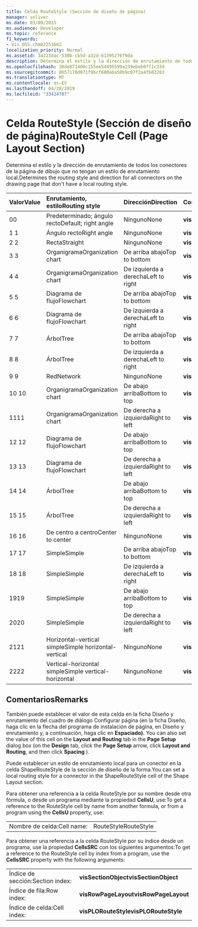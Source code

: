 ```yaml
---
title: Celda RouteStyle (Sección de diseño de página)
manager: soliver
ms.date: 03/09/2015
ms.audience: Developer
ms.topic: reference
f1_keywords:
- Vis_DSS.chm82251662
localization_priority: Normal
ms.assetid: 3a223dac-538b-cb5d-a32d-61395276f9da
description: Determina el estilo y la dirección de enrutamiento de todos los conectores de la página de dibujo que no tengan un estilo de enrutamiento local.
ms.openlocfilehash: 38de871460c155ee5d495599a239ebeb0ff1c33d
ms.sourcegitcommit: 8657170d071f9bcf680aba50b9c07f2a4fb82283
ms.translationtype: MT
ms.contentlocale: es-ES
ms.lasthandoff: 04/28/2019
ms.locfileid: "33424787"
---
```

# <a name="routestyle-cell-page-layout-section"></a><span data-ttu-id="5e13d-103">Celda RouteStyle (Sección de diseño de página)</span><span class="sxs-lookup"><span data-stu-id="5e13d-103">RouteStyle Cell (Page Layout Section)</span></span>

<span data-ttu-id="5e13d-104">Determina el estilo y la dirección de enrutamiento de todos los conectores de la página de dibujo que no tengan un estilo de enrutamiento local.</span><span class="sxs-lookup"><span data-stu-id="5e13d-104">Determines the routing style and direction for all connectors on the drawing page that don't have a local routing style.</span></span>
  
|<span data-ttu-id="5e13d-105">**Valor**</span><span class="sxs-lookup"><span data-stu-id="5e13d-105">**Value**</span></span>|<span data-ttu-id="5e13d-106">**Enrutamiento, estilo**</span><span class="sxs-lookup"><span data-stu-id="5e13d-106">**Routing style**</span></span>|<span data-ttu-id="5e13d-107">**Dirección**</span><span class="sxs-lookup"><span data-stu-id="5e13d-107">**Direction**</span></span>|<span data-ttu-id="5e13d-108">**Constante de automatización**</span><span class="sxs-lookup"><span data-stu-id="5e13d-108">**Automation constant**</span></span>|
|:-----|:-----|:-----|:-----|
|<span data-ttu-id="5e13d-109">0</span><span class="sxs-lookup"><span data-stu-id="5e13d-109">0</span></span>  <br/> |<span data-ttu-id="5e13d-110">Predeterminado; ángulo recto</span><span class="sxs-lookup"><span data-stu-id="5e13d-110">Default; right angle</span></span>  <br/> |<span data-ttu-id="5e13d-111">Ninguno</span><span class="sxs-lookup"><span data-stu-id="5e13d-111">None</span></span>  <br/> |<span data-ttu-id="5e13d-112">**visLORouteDefault**</span><span class="sxs-lookup"><span data-stu-id="5e13d-112">**visLORouteDefault**</span></span> <br/> |
|<span data-ttu-id="5e13d-113">1 </span><span class="sxs-lookup"><span data-stu-id="5e13d-113">1</span></span>  <br/> |<span data-ttu-id="5e13d-114">Ángulo recto</span><span class="sxs-lookup"><span data-stu-id="5e13d-114">Right angle</span></span>  <br/> |<span data-ttu-id="5e13d-115">Ninguno</span><span class="sxs-lookup"><span data-stu-id="5e13d-115">None</span></span>  <br/> |<span data-ttu-id="5e13d-116">**visLORouteRightAngle**</span><span class="sxs-lookup"><span data-stu-id="5e13d-116">**visLORouteRightAngle**</span></span> <br/> |
|<span data-ttu-id="5e13d-117">2 </span><span class="sxs-lookup"><span data-stu-id="5e13d-117">2</span></span>  <br/> |<span data-ttu-id="5e13d-118">Recta</span><span class="sxs-lookup"><span data-stu-id="5e13d-118">Straight</span></span>  <br/> |<span data-ttu-id="5e13d-119">Ninguno</span><span class="sxs-lookup"><span data-stu-id="5e13d-119">None</span></span>  <br/> |<span data-ttu-id="5e13d-120">**visLORouteStraight**</span><span class="sxs-lookup"><span data-stu-id="5e13d-120">**visLORouteStraight**</span></span> <br/> |
|<span data-ttu-id="5e13d-121">3 </span><span class="sxs-lookup"><span data-stu-id="5e13d-121">3</span></span>  <br/> |<span data-ttu-id="5e13d-122">Organigrama</span><span class="sxs-lookup"><span data-stu-id="5e13d-122">Organization chart</span></span>  <br/> |<span data-ttu-id="5e13d-123">De arriba abajo</span><span class="sxs-lookup"><span data-stu-id="5e13d-123">Top to bottom</span></span>  <br/> |<span data-ttu-id="5e13d-124">**visLORouteOrgChartNS**</span><span class="sxs-lookup"><span data-stu-id="5e13d-124">**visLORouteOrgChartNS**</span></span> <br/> |
|<span data-ttu-id="5e13d-125">4 </span><span class="sxs-lookup"><span data-stu-id="5e13d-125">4</span></span>  <br/> |<span data-ttu-id="5e13d-126">Organigrama</span><span class="sxs-lookup"><span data-stu-id="5e13d-126">Organization chart</span></span>  <br/> |<span data-ttu-id="5e13d-127">De izquierda a derecha</span><span class="sxs-lookup"><span data-stu-id="5e13d-127">Left to right</span></span>  <br/> |<span data-ttu-id="5e13d-128">**visLORouteOrgChartWE**</span><span class="sxs-lookup"><span data-stu-id="5e13d-128">**visLORouteOrgChartWE**</span></span> <br/> |
|<span data-ttu-id="5e13d-129">5 </span><span class="sxs-lookup"><span data-stu-id="5e13d-129">5</span></span>  <br/> |<span data-ttu-id="5e13d-130">Diagrama de flujo</span><span class="sxs-lookup"><span data-stu-id="5e13d-130">Flowchart</span></span>  <br/> |<span data-ttu-id="5e13d-131">De arriba abajo</span><span class="sxs-lookup"><span data-stu-id="5e13d-131">Top to bottom</span></span>  <br/> |<span data-ttu-id="5e13d-132">**visLORouteFlowchartNS**</span><span class="sxs-lookup"><span data-stu-id="5e13d-132">**visLORouteFlowchartNS**</span></span> <br/> |
|<span data-ttu-id="5e13d-133">6 </span><span class="sxs-lookup"><span data-stu-id="5e13d-133">6</span></span>  <br/> |<span data-ttu-id="5e13d-134">Diagrama de flujo</span><span class="sxs-lookup"><span data-stu-id="5e13d-134">Flowchart</span></span>  <br/> |<span data-ttu-id="5e13d-135">De izquierda a derecha</span><span class="sxs-lookup"><span data-stu-id="5e13d-135">Left to right</span></span>  <br/> |<span data-ttu-id="5e13d-136">**visLORouteFlowchartWE**</span><span class="sxs-lookup"><span data-stu-id="5e13d-136">**visLORouteFlowchartWE**</span></span> <br/> |
|<span data-ttu-id="5e13d-137">7 </span><span class="sxs-lookup"><span data-stu-id="5e13d-137">7</span></span>  <br/> |<span data-ttu-id="5e13d-138">Árbol</span><span class="sxs-lookup"><span data-stu-id="5e13d-138">Tree</span></span>  <br/> |<span data-ttu-id="5e13d-139">De arriba abajo</span><span class="sxs-lookup"><span data-stu-id="5e13d-139">Top to bottom</span></span>  <br/> |<span data-ttu-id="5e13d-140">**visLORouteTreeNS**</span><span class="sxs-lookup"><span data-stu-id="5e13d-140">**visLORouteTreeNS**</span></span> <br/> |
|<span data-ttu-id="5e13d-141">8 </span><span class="sxs-lookup"><span data-stu-id="5e13d-141">8</span></span>  <br/> |<span data-ttu-id="5e13d-142">Árbol</span><span class="sxs-lookup"><span data-stu-id="5e13d-142">Tree</span></span>  <br/> |<span data-ttu-id="5e13d-143">De izquierda a derecha</span><span class="sxs-lookup"><span data-stu-id="5e13d-143">Left to right</span></span>  <br/> |<span data-ttu-id="5e13d-144">**visLORouteTreeWE**</span><span class="sxs-lookup"><span data-stu-id="5e13d-144">**visLORouteTreeWE**</span></span> <br/> |
|<span data-ttu-id="5e13d-145">9 </span><span class="sxs-lookup"><span data-stu-id="5e13d-145">9</span></span>  <br/> |<span data-ttu-id="5e13d-146">Red</span><span class="sxs-lookup"><span data-stu-id="5e13d-146">Network</span></span>  <br/> |<span data-ttu-id="5e13d-147">Ninguno</span><span class="sxs-lookup"><span data-stu-id="5e13d-147">None</span></span>  <br/> |<span data-ttu-id="5e13d-148">**visLORouteNetwork**</span><span class="sxs-lookup"><span data-stu-id="5e13d-148">**visLORouteNetwork**</span></span> <br/> |
|<span data-ttu-id="5e13d-149">10  </span><span class="sxs-lookup"><span data-stu-id="5e13d-149">10</span></span>  <br/> |<span data-ttu-id="5e13d-150">Organigrama</span><span class="sxs-lookup"><span data-stu-id="5e13d-150">Organization chart</span></span>  <br/> |<span data-ttu-id="5e13d-151">De abajo arriba</span><span class="sxs-lookup"><span data-stu-id="5e13d-151">Bottom to top</span></span>  <br/> |<span data-ttu-id="5e13d-152">**visLORouteOrgChartSN**</span><span class="sxs-lookup"><span data-stu-id="5e13d-152">**visLORouteOrgChartSN**</span></span> <br/> |
|<span data-ttu-id="5e13d-153">11</span><span class="sxs-lookup"><span data-stu-id="5e13d-153">11</span></span>  <br/> |<span data-ttu-id="5e13d-154">Organigrama</span><span class="sxs-lookup"><span data-stu-id="5e13d-154">Organization chart</span></span>  <br/> |<span data-ttu-id="5e13d-155">De derecha a izquierda</span><span class="sxs-lookup"><span data-stu-id="5e13d-155">Right to left</span></span>  <br/> |<span data-ttu-id="5e13d-156">**visLORouteOrgChartEW**</span><span class="sxs-lookup"><span data-stu-id="5e13d-156">**visLORouteOrgChartEW**</span></span> <br/> |
|<span data-ttu-id="5e13d-157">12 </span><span class="sxs-lookup"><span data-stu-id="5e13d-157">12</span></span>  <br/> |<span data-ttu-id="5e13d-158">Diagrama de flujo</span><span class="sxs-lookup"><span data-stu-id="5e13d-158">Flowchart</span></span>  <br/> |<span data-ttu-id="5e13d-159">De abajo arriba</span><span class="sxs-lookup"><span data-stu-id="5e13d-159">Bottom to top</span></span>  <br/> |<span data-ttu-id="5e13d-160">**visLORouteFlowchartSN**</span><span class="sxs-lookup"><span data-stu-id="5e13d-160">**visLORouteFlowchartSN**</span></span> <br/> |
|<span data-ttu-id="5e13d-161">13 </span><span class="sxs-lookup"><span data-stu-id="5e13d-161">13</span></span>  <br/> |<span data-ttu-id="5e13d-162">Diagrama de flujo</span><span class="sxs-lookup"><span data-stu-id="5e13d-162">Flowchart</span></span>  <br/> |<span data-ttu-id="5e13d-163">De derecha a izquierda</span><span class="sxs-lookup"><span data-stu-id="5e13d-163">Right to left</span></span>  <br/> |<span data-ttu-id="5e13d-164">**visLORouteFlowchartEW**</span><span class="sxs-lookup"><span data-stu-id="5e13d-164">**visLORouteFlowchartEW**</span></span> <br/> |
|<span data-ttu-id="5e13d-165">14 </span><span class="sxs-lookup"><span data-stu-id="5e13d-165">14</span></span>  <br/> |<span data-ttu-id="5e13d-166">Árbol</span><span class="sxs-lookup"><span data-stu-id="5e13d-166">Tree</span></span>  <br/> |<span data-ttu-id="5e13d-167">De abajo arriba</span><span class="sxs-lookup"><span data-stu-id="5e13d-167">Bottom to top</span></span>  <br/> |<span data-ttu-id="5e13d-168">**visLORouteTreeSN**</span><span class="sxs-lookup"><span data-stu-id="5e13d-168">**visLORouteTreeSN**</span></span> <br/> |
|<span data-ttu-id="5e13d-169">15 </span><span class="sxs-lookup"><span data-stu-id="5e13d-169">15</span></span>  <br/> |<span data-ttu-id="5e13d-170">Árbol</span><span class="sxs-lookup"><span data-stu-id="5e13d-170">Tree</span></span>  <br/> |<span data-ttu-id="5e13d-171">De derecha a izquierda</span><span class="sxs-lookup"><span data-stu-id="5e13d-171">Right to left</span></span>  <br/> |<span data-ttu-id="5e13d-172">**visLORouteTreeEW**</span><span class="sxs-lookup"><span data-stu-id="5e13d-172">**visLORouteTreeEW**</span></span> <br/> |
|<span data-ttu-id="5e13d-173">16 </span><span class="sxs-lookup"><span data-stu-id="5e13d-173">16</span></span>  <br/> |<span data-ttu-id="5e13d-174">De centro a centro</span><span class="sxs-lookup"><span data-stu-id="5e13d-174">Center to center</span></span>  <br/> |<span data-ttu-id="5e13d-175">Ninguno</span><span class="sxs-lookup"><span data-stu-id="5e13d-175">None</span></span>  <br/> |<span data-ttu-id="5e13d-176">**visLORouteCenterToCenter**</span><span class="sxs-lookup"><span data-stu-id="5e13d-176">**visLORouteCenterToCenter**</span></span> <br/> |
|<span data-ttu-id="5e13d-177">17 </span><span class="sxs-lookup"><span data-stu-id="5e13d-177">17</span></span>  <br/> |<span data-ttu-id="5e13d-178">Simple</span><span class="sxs-lookup"><span data-stu-id="5e13d-178">Simple</span></span>  <br/> |<span data-ttu-id="5e13d-179">De arriba abajo</span><span class="sxs-lookup"><span data-stu-id="5e13d-179">Top to bottom</span></span>  <br/> |<span data-ttu-id="5e13d-180">**visLORouteSimpleNS**</span><span class="sxs-lookup"><span data-stu-id="5e13d-180">**visLORouteSimpleNS**</span></span> <br/> |
|<span data-ttu-id="5e13d-181">18 </span><span class="sxs-lookup"><span data-stu-id="5e13d-181">18</span></span>  <br/> |<span data-ttu-id="5e13d-182">Simple</span><span class="sxs-lookup"><span data-stu-id="5e13d-182">Simple</span></span>  <br/> |<span data-ttu-id="5e13d-183">De izquierda a derecha</span><span class="sxs-lookup"><span data-stu-id="5e13d-183">Left to right</span></span>  <br/> |<span data-ttu-id="5e13d-184">**visLORouteSimpleWE**</span><span class="sxs-lookup"><span data-stu-id="5e13d-184">**visLORouteSimpleWE**</span></span> <br/> |
|<span data-ttu-id="5e13d-185">19</span><span class="sxs-lookup"><span data-stu-id="5e13d-185">19</span></span>  <br/> |<span data-ttu-id="5e13d-186">Simple</span><span class="sxs-lookup"><span data-stu-id="5e13d-186">Simple</span></span>  <br/> |<span data-ttu-id="5e13d-187">De abajo arriba</span><span class="sxs-lookup"><span data-stu-id="5e13d-187">Bottom to top</span></span>  <br/> |<span data-ttu-id="5e13d-188">**visLORouteSimpleSN**</span><span class="sxs-lookup"><span data-stu-id="5e13d-188">**visLORouteSimpleSN**</span></span> <br/> |
|<span data-ttu-id="5e13d-189">20</span><span class="sxs-lookup"><span data-stu-id="5e13d-189">20</span></span>  <br/> |<span data-ttu-id="5e13d-190">Simple</span><span class="sxs-lookup"><span data-stu-id="5e13d-190">Simple</span></span>  <br/> |<span data-ttu-id="5e13d-191">De derecha a izquierda</span><span class="sxs-lookup"><span data-stu-id="5e13d-191">Right to left</span></span>  <br/> |<span data-ttu-id="5e13d-192">**visLORouteSimpleEW**</span><span class="sxs-lookup"><span data-stu-id="5e13d-192">**visLORouteSimpleEW**</span></span> <br/> |
|<span data-ttu-id="5e13d-193"> 21</span><span class="sxs-lookup"><span data-stu-id="5e13d-193">21</span></span>  <br/> |<span data-ttu-id="5e13d-194">Horizontal-vertical simple</span><span class="sxs-lookup"><span data-stu-id="5e13d-194">Simple horizontal-vertical</span></span>  <br/> |<span data-ttu-id="5e13d-195">Ninguno</span><span class="sxs-lookup"><span data-stu-id="5e13d-195">None</span></span>  <br/> |<span data-ttu-id="5e13d-196">**visLORouteSimpleHV**</span><span class="sxs-lookup"><span data-stu-id="5e13d-196">**visLORouteSimpleHV**</span></span> <br/> |
|<span data-ttu-id="5e13d-197">22</span><span class="sxs-lookup"><span data-stu-id="5e13d-197">22</span></span>  <br/> |<span data-ttu-id="5e13d-198">Vertical-horizontal simple</span><span class="sxs-lookup"><span data-stu-id="5e13d-198">Simple vertical-horizontal</span></span>  <br/> |<span data-ttu-id="5e13d-199">Ninguno</span><span class="sxs-lookup"><span data-stu-id="5e13d-199">None</span></span>  <br/> |<span data-ttu-id="5e13d-200">**visLORouteSimpleVH**</span><span class="sxs-lookup"><span data-stu-id="5e13d-200">**visLORouteSimpleVH**</span></span> <br/> |
   
## <a name="remarks"></a><span data-ttu-id="5e13d-201">Comentarios</span><span class="sxs-lookup"><span data-stu-id="5e13d-201">Remarks</span></span>

<span data-ttu-id="5e13d-202">También puede establecer el valor de esta celda en  la ficha Diseño  y enrutamiento del  cuadro de diálogo Configurar página (en la ficha Diseño, haga clic en la flecha del programa de instalación de página, en Diseño y enrutamiento y, a continuación, haga clic en **Espaciado).** </span><span class="sxs-lookup"><span data-stu-id="5e13d-202">You can also set the value of this cell on the **Layout and Routing** tab in the **Page Setup** dialog box (on the **Design** tab, click the **Page Setup** arrow, click **Layout and Routing**, and then click **Spacing** ).</span></span> 
  
<span data-ttu-id="5e13d-203">Puede establecer un estilo de enrutamiento local para un conector en la celda ShapeRouteStyle de la sección de diseño de la forma.</span><span class="sxs-lookup"><span data-stu-id="5e13d-203">You can set a local routing style for a connector in the ShapeRouteStyle cell of the Shape Layout section.</span></span> 
  
<span data-ttu-id="5e13d-204">Para obtener una referencia a la celda RouteStyle por su nombre desde otra fórmula, o desde un programa mediante la propiedad **CellsU**, use:</span><span class="sxs-lookup"><span data-stu-id="5e13d-204">To get a reference to the RouteStyle cell by name from another formula, or from a program using the **CellsU** property, use:</span></span> 
  
|||
|:-----|:-----|
|<span data-ttu-id="5e13d-205">Nombre de celda:</span><span class="sxs-lookup"><span data-stu-id="5e13d-205">Cell name:</span></span>  <br/> |<span data-ttu-id="5e13d-206">RouteStyle</span><span class="sxs-lookup"><span data-stu-id="5e13d-206">RouteStyle</span></span>  <br/> |
   
<span data-ttu-id="5e13d-207">Para obtener una referencia a la celda RouteStyle por su índice desde un programa, use la propiedad **CellsSRC** con los siguientes argumentos:</span><span class="sxs-lookup"><span data-stu-id="5e13d-207">To get a reference to the RouteStyle cell by index from a program, use the **CellsSRC** property with the following arguments:</span></span> 
  
|||
|:-----|:-----|
|<span data-ttu-id="5e13d-208">Índice de sección:</span><span class="sxs-lookup"><span data-stu-id="5e13d-208">Section index:</span></span>  <br/> |<span data-ttu-id="5e13d-209">**visSectionObject**</span><span class="sxs-lookup"><span data-stu-id="5e13d-209">**visSectionObject**</span></span> <br/> |
|<span data-ttu-id="5e13d-210">Índice de fila:</span><span class="sxs-lookup"><span data-stu-id="5e13d-210">Row index:</span></span>  <br/> |<span data-ttu-id="5e13d-211">**visRowPageLayout**</span><span class="sxs-lookup"><span data-stu-id="5e13d-211">**visRowPageLayout**</span></span> <br/> |
|<span data-ttu-id="5e13d-212">Índice de celda:</span><span class="sxs-lookup"><span data-stu-id="5e13d-212">Cell index:</span></span>  <br/> |<span data-ttu-id="5e13d-213">**visPLORouteStyle**</span><span class="sxs-lookup"><span data-stu-id="5e13d-213">**visPLORouteStyle**</span></span> <br/> |
   

